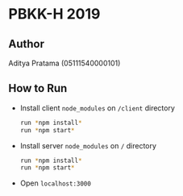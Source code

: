 # PBKK-H 2019

## Author

Aditya Pratama (05111540000101)

## How to Run

- Install client `node_modules` on `/client` directory
  ```sh
  run *npm install*
  run *npm start*
  ```
- Install server `node_modules` on `/` directory
  ```sh
  run *npm install*
  run *npm start*
  ```
- Open `localhost:3000`